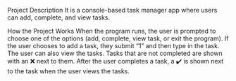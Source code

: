 Project Description
It is a console-based task manager app where users can add, complete, and view tasks.

How the Project Works
When the program runs, the user is prompted to choose one of the options (add, complete, view task, or exit the program). If the user chooses to add a task, they submit “1” and then type in the task. The user can also view the tasks. Tasks that are not completed are shown with an ❌ next to them. After the user completes a task, a ✔️ is shown next to the task when the user views the tasks.
